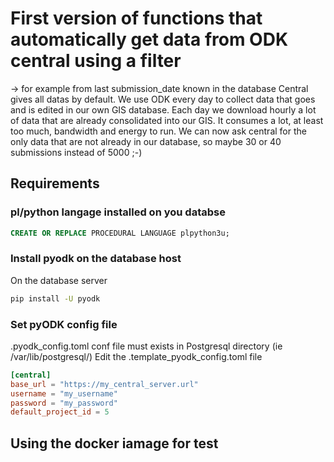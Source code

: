 # First version of functions that automatically get data from ODK central using a filter
-> for example from last submission_date known in the database
Central gives all datas by default. We use ODK every day to collect data that goes and is edited in our own GIS database.
Each day we download hourly a lot of data that are already consolidated into our GIS. It consumes a lot, at least too much, bandwidth and energy to run.
We can now ask central for the only data that are not already in our database, so maybe 30 or 40 submissions instead of 5000 ;-)
## Requirements
### pl/python langage installed on you databse
```sql
CREATE OR REPLACE PROCEDURAL LANGUAGE plpython3u;
```
### Install pyodk on the database host
On the database server
```sh
pip install -U pyodk
```
### Set pyODK config file
.pyodk_config.toml conf file must exists in Postgresql directory (ie /var/lib/postgresql/)
Edit the .template_pyodk_config.toml file

```toml
[central]
base_url = "https://my_central_server.url"
username = "my_username"
password = "my_password"
default_project_id = 5
```

## Using the docker iamage for test